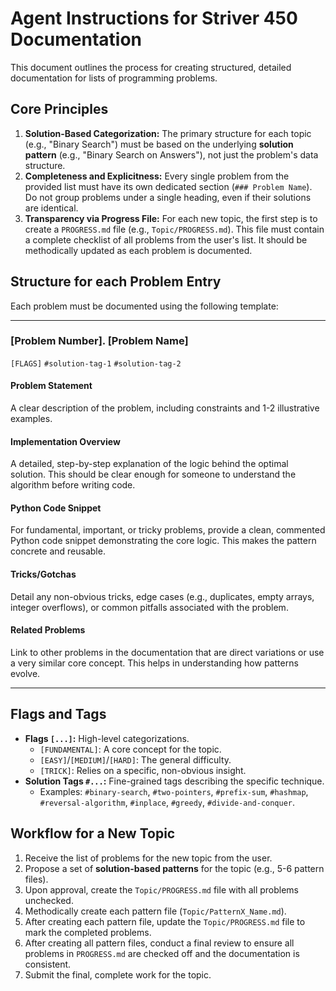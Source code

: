 # Agent Instructions for Striver 450 Documentation

This document outlines the process for creating structured, detailed documentation for lists of programming problems.

## Core Principles
1.  **Solution-Based Categorization:** The primary structure for each topic (e.g., "Binary Search") must be based on the underlying **solution pattern** (e.g., "Binary Search on Answers"), not just the problem's data structure.
2.  **Completeness and Explicitness:** Every single problem from the provided list must have its own dedicated section (`### Problem Name`). Do not group problems under a single heading, even if their solutions are identical.
3.  **Transparency via Progress File:** For each new topic, the first step is to create a `PROGRESS.md` file (e.g., `Topic/PROGRESS.md`). This file must contain a complete checklist of all problems from the user's list. It should be methodically updated as each problem is documented.

## Structure for each Problem Entry
Each problem must be documented using the following template:

---

### [Problem Number]. [Problem Name]
`[FLAGS]` `#solution-tag-1` `#solution-tag-2`

#### Problem Statement
A clear description of the problem, including constraints and 1-2 illustrative examples.

#### Implementation Overview
A detailed, step-by-step explanation of the logic behind the optimal solution. This should be clear enough for someone to understand the algorithm before writing code.

#### Python Code Snippet
For fundamental, important, or tricky problems, provide a clean, commented Python code snippet demonstrating the core logic. This makes the pattern concrete and reusable.

#### Tricks/Gotchas
Detail any non-obvious tricks, edge cases (e.g., duplicates, empty arrays, integer overflows), or common pitfalls associated with the problem.

#### Related Problems
Link to other problems in the documentation that are direct variations or use a very similar core concept. This helps in understanding how patterns evolve.

---

## Flags and Tags
- **Flags `[...]`:** High-level categorizations.
    - `[FUNDAMENTAL]`: A core concept for the topic.
    - `[EASY]`/`[MEDIUM]`/`[HARD]`: The general difficulty.
    - `[TRICK]`: Relies on a specific, non-obvious insight.
- **Solution Tags `#...`:** Fine-grained tags describing the specific technique.
    - Examples: `#binary-search`, `#two-pointers`, `#prefix-sum`, `#hashmap`, `#reversal-algorithm`, `#inplace`, `#greedy`, `#divide-and-conquer`.

## Workflow for a New Topic
1.  Receive the list of problems for the new topic from the user.
2.  Propose a set of **solution-based patterns** for the topic (e.g., 5-6 pattern files).
3.  Upon approval, create the `Topic/PROGRESS.md` file with all problems unchecked.
4.  Methodically create each pattern file (`Topic/PatternX_Name.md`).
5.  After creating each pattern file, update the `Topic/PROGRESS.md` file to mark the completed problems.
6.  After creating all pattern files, conduct a final review to ensure all problems in `PROGRESS.md` are checked off and the documentation is consistent.
7.  Submit the final, complete work for the topic.
